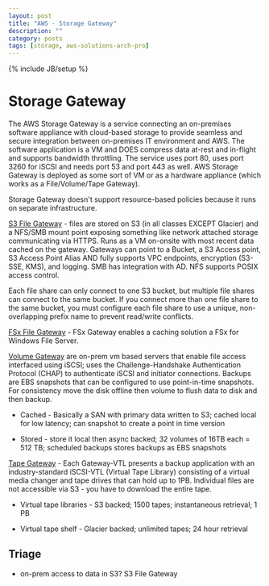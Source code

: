 ```yaml
---
layout: post
title: "AWS - Storage Gateway"
description: ""
category: posts
tags: [storage, aws-solutions-arch-pro]
---
```

{% include JB/setup %}

# Storage Gateway
The AWS Storage Gateway is a service connecting an on-premises software appliance with cloud-based storage to provide seamless and secure integration between on-premises IT environment and AWS. The software application is a VM and DOES compress data at-rest and in-flight and supports bandwidth throttling. The service uses port 80, uses port 3260 for iSCSI and needs port 53 and port 443 as well. AWS Storage Gateway is deployed as some sort of VM or as a hardware appliance (which works as a File/Volume/Tape Gateway). 

Storage Gateway doesn't support resource-based policies because it runs on separate infrastructure.

[S3 File Gateway](https://docs.aws.amazon.com/filegateway/latest/files3/what-is-file-s3.html) - files are stored on S3 (in all classes EXCEPT Glacier) and a NFS/SMB mount point exposing something like network attached storage communicating via HTTPS. Runs as a VM on-onsite with most recent data cached on the gateway. Gateways can point to a Bucket, a S3 Access point, S3 Access Point Alias AND fully supports VPC endpoints, encryption (S3-SSE, KMS), and logging. SMB has integration with AD. NFS supports POSIX access control. 

Each file share can only connect to one S3 bucket, but multiple file shares can connect to the same bucket. If you connect more than one file share to the same bucket, you must configure each file share to use a unique, non-overlapping prefix name to prevent read/write conflicts.

[FSx File Gateway](https://docs.aws.amazon.com/filegateway/latest/filefsxw/what-is-file-fsxw.html) - FSx Gateway enables a caching solution a FSx for Windows File Server.

[Volume Gateway](https://docs.aws.amazon.com/storagegateway/latest/vgw/WhatIsStorageGateway.html) are on-prem vm based servers that enable file access interfaced using iSCSI; uses the Challenge-Handshake Authentication Protocol (CHAP) to authenticate iSCSI and initiator connections. Backups are EBS snapshots that can be configured to use point-in-time snapshots. For consistency move the disk offline then volume to flush data to disk and then backup.

- Cached - Basically a SAN with primary data written to S3; cached local for low latency; can snapshot to create a point in time version

- Stored - store it local then async backed; 32 volumes of 16TB each = 512 TB; scheduled backups stores backups as EBS snapshots 

[Tape Gateway](https://docs.aws.amazon.com/storagegateway/latest/tgw/WhatIsStorageGateway.html) - Each Gateway-VTL presents a backup application with an industry-standard iSCSI-VTL (Virtual Tape Library) consisting of a virtual media changer and tape drives that can hold up to 1PB. Individual files are not accessible via S3 - you have to download the entire tape.

- Virtual tape libraries - S3 backed; 1500 tapes; instantaneous retrieval; 1 PB

- Virtual tape shelf - Glacier backed; unlimited tapes; 24 hour retrieval

## Triage
- on-prem access to data in S3? S3 File Gateway